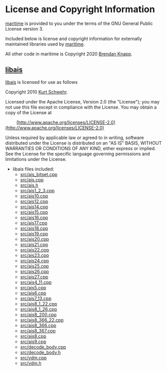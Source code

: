 # License and Copyright Information

[maritime](knapply.github.io/maritime) is provided to you under the terms of the GNU General Public License
version 3.

Included below is license and copyright information for externally maintained
libraries used by [maritime](knapply.github.io/maritime).

All other code in maritime is Copyright 2020 [Brendan Knapp](https://github.com/knapply).

## [libais](https://github.com/schwehr/libais)

[libais](https://github.com/schwehr/libais) is licensed for use as follows

Copyright 2010 [Kurt Schwehr](https://github.com/schwehr).

Licensed under the Apache License, Version 2.0 (the "License");
you may not use this file except in compliance with the License.
You may obtain a copy of the License at

&nbsp;&nbsp;&nbsp;&nbsp;&nbsp;&nbsp;&nbsp;&nbsp;&nbsp;[http://www.apache.org/licenses/LICENSE-2.0](http://www.apache.org/licenses/LICENSE-2.0)

Unless required by applicable law or agreed to in writing, software
distributed under the License is distributed on an "AS IS" BASIS,
WITHOUT WARRANTIES OR CONDITIONS OF ANY KIND, either express or implied.
See the License for the specific language governing permissions and
limitations under the License.

* libais files included:
  + [src/ais_bitset.cpp](https://github.com/knapply/maritime/blob/master/src/ais_bitset.cpp)
  + [src/ais.cpp](https://github.com/knapply/maritime/blob/master/src/ais.cpp)
  + [src/ais.h](https://github.com/knapply/maritime/blob/master/src/ais.h)
  + [src/ais1_2_3.cpp](https://github.com/knapply/maritime/blob/master/src/ais1_2_3.cpp)
  + [src/ais10.cpp](https://github.com/knapply/maritime/blob/master/src/ais10.cpp)
  + [src/ais12.cpp](https://github.com/knapply/maritime/blob/master/src/ais12.cpp)
  + [src/ais14.cpp](https://github.com/knapply/maritime/blob/master/src/ais14.cpp)
  + [src/ais15.cpp](https://github.com/knapply/maritime/blob/master/src/ais15.cpp)
  + [src/ais16.cpp](https://github.com/knapply/maritime/blob/master/src/ais16.cpp)
  + [src/ais17.cpp](https://github.com/knapply/maritime/blob/master/src/ais17.cpp)
  + [src/ais18.cpp](https://github.com/knapply/maritime/blob/master/src/ais18.cpp)
  + [src/ais19.cpp](https://github.com/knapply/maritime/blob/master/src/ais19.cpp)
  + [src/ais20.cpp](https://github.com/knapply/maritime/blob/master/src/ais20.cpp)
  + [src/ais21.cpp](https://github.com/knapply/maritime/blob/master/src/ais21.cpp)
  + [src/ais22.cpp](https://github.com/knapply/maritime/blob/master/src/ais22.cpp)
  + [src/ais23.cpp](https://github.com/knapply/maritime/blob/master/src/ais23.cpp)
  + [src/ais24.cpp](https://github.com/knapply/maritime/blob/master/src/ais24.cpp)
  + [src/ais25.cpp](https://github.com/knapply/maritime/blob/master/src/ais25.cpp)
  + [src/ais26.cpp](https://github.com/knapply/maritime/blob/master/src/ais26.cpp)
  + [src/ais27.cpp](https://github.com/knapply/maritime/blob/master/src/ais27.cpp)
  + [src/ais4_11.cpp](https://github.com/knapply/maritime/blob/master/src/ais4_11.cpp)
  + [src/ais5.cpp](https://github.com/knapply/maritime/blob/master/src/ais5.cpp)
  + [src/ais6.cpp](https://github.com/knapply/maritime/blob/master/src/ais6.cpp)
  + [src/ais7_13.cpp](https://github.com/knapply/maritime/blob/master/src/ais7_13.cpp)
  + [src/ais8_1_22.cpp](https://github.com/knapply/maritime/blob/master/src/ais8_1_22.cpp)
  + [src/ais8_1_26.cpp](https://github.com/knapply/maritime/blob/master/src/ais8_1_26.cpp)
  + [src/ais8_200.cpp](https://github.com/knapply/maritime/blob/master/src/ais8_200.cpp)
  + [src/ais8_366_22.cpp](https://github.com/knapply/maritime/blob/master/src/ais8_366_22.cpp)
  + [src/ais8_366.cpp](https://github.com/knapply/maritime/blob/master/src/ais8_366.cpp)
  + [src/ais8_367.cpp](https://github.com/knapply/maritime/blob/master/src/ais8_367.cpp)
  + [src/ais8.cpp](https://github.com/knapply/maritime/blob/master/src/ais8.cpp)
  + [src/ais9.cpp](https://github.com/knapply/maritime/blob/master/src/ais9.cpp)
  + [src/decode_body.cpp](https://github.com/knapply/maritime/blob/master/src/decode_body.cpp)
  + [src/decode_body.h](https://github.com/knapply/maritime/blob/master/src/decode_body.h)
  + [src/vdm.cpp](https://github.com/knapply/maritime/blob/master/src/vdm.cpp)
  + [src/vdm.h](https://github.com/knapply/maritime/blob/master/src/vdm.h)


